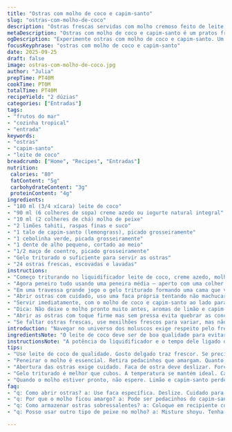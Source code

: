 ```yaml
---
title: "Ostras com molho de coco e capim-santo"
slug: "ostras-com-molho-de-coco"
description: "Ostras frescas servidas com molho cremoso feito de leite de coco, creme azedo, capim-santo e limão, com um toque marcante de molho de peixe. Ideal para quem curte sabores tropicais e refrescantes, sem complicação. O molho, filtrado para textura leve, revela aromas cítricos e herbais intensos. As ostras ficam sobre camada de gelo triturado garantindo a temperatura certa, realçando o frescor e a textura delicada dos moluscos. Rápido, econômico e versátil, ótimo para entrada em reuniões ou jantar informal. Pode substituir creme azedo por iogurte natural, e o capim-santo por folha de limão kaffir se estiver na mão."
metaDescription: "Ostras com molho de coco e capim-santo é um pratos frescos e tropicais perfeito para entradas em reuniões"
ogDescription: "Experimente ostras com molho de coco e capim-santo. Um toque tropical e refrescante na sua mesa"
focusKeyphrase: "ostras com molho de coco e capim-santo"
date: 2025-09-25
draft: false
image: ostras-com-molho-de-coco.jpg
author: "Julia"
prepTime: PT40M
cookTime: PT0M
totalTime: PT40M
recipeYield: "2 dúzias"
categories: ["Entradas"]
tags:
- "frutos do mar"
- "cozinha tropical"
- "entrada"
keywords:
- "ostras"
- "capim-santo"
- "leite de coco"
breadcrumb: ["Home", "Recipes", "Entradas"]
nutrition: 
 calories: "80"
 fatContent: "5g"
 carbohydrateContent: "3g"
 proteinContent: "4g"
ingredients:
- "180 ml (3/4 xícara) leite de coco"
- "90 ml (6 colheres de sopa) creme azedo ou iogurte natural integral"
- "10 ml (2 colheres de chá) molho de peixe"
- "2 limões tahiti, raspas finas e suco"
- "1 talo de capim-santo (lemongrass), picado grosseiramente"
- "1 cebolinha verde, picada grosseiramente"
- "1 dente de alho pequeno, cortado ao meio"
- "1/2 maço de coentro, picado grosseiramente"
- "Gelo triturado o suficiente para servir as ostras"
- "24 ostras frescas, escovadas e lavadas"
instructions:
- "Começo triturando no liquidificador leite de coco, creme azedo, molho de peixe, raspas e suco dos limões, capim-santo, cebolinha, alho e coentro. Aqui, acelero no máximo por uns 55 segundos – não precisa moer tudo fino, um pouco de textura garante aroma mais intenso no molho."
- "Agora peneiro tudo usando uma peneira média – aperto com uma colher pra separar o líquido dos pedaços grandes, que eu coloco direto em composto compostável; assim evita amargor no molho e opinião dividida na textura."
- "Em uma travessa grande jogo o gelo triturado formando uma cama que vai segurar o frescor e a posição das ostras."
- "Abrir ostras com cuidado, uso uma faca própria tentando não machucar o molusco. Separar da concha, colocar com cuidado na cama de gelo; atenção para tirar possíveis fragmentos de concha. Textura deve estar firme, textura molhada suave, sem cheiro forte."
- "Servir imediatamente, com o molho de coco e capim-santo ao lado para que cada um regule a quantidade. Se não tiver capim-santo, folha de limão kaffir substitui bem; creme azedo pode ser iogurte natural integral para variar acidez e untuosidade."
- "Dica: Não deixe o molho pronto muito antes, aromas de limão e capim-santo perdem intensidade com o tempo, ideal consumir em até 30 minutos depois de filtrado."
- "Abrir as ostras com toque firme mas sem pressa evita quebrar as conchas, interferindo na apresentação e peneira penetração de pedaços duros."
- "Se faltar ostras frescas, use mexilhões frescos para variar, mas não mude o gelo – serve para manter texto e frescor do fruto do mar."
introduction: "Navegar no universo dos moluscos exige respeito pelo frescor e pelo toque minucioso de aromas que cada ingrediente entrega. Esse preparo traz o sotaque tropical do capim-santo e o dulçor untuoso do coco, junto à acidez equilibrada do limão e a personalidade salgada do molho de peixe. Aprendi que preparar o molho no liquidificador até formar uma textura quase aerada mas ainda rústica realça sabores e mantém textura interessante. O gelo triturado é rei aqui; mantém as ostras na temperatura ideal e cria um contraste que ativa sentidos. Um prato direto, sem firulas, perfeito para quando quer impressionar sem stress, mas também ótima entrada para ocasiões que pedem sabores frescos e complexos ao mesmo tempo."
ingredientsNote: "O leite de coco deve ser de boa qualidade para evitar gosto enjoativo. Trocar por creme de leite fresco ou iogurte com água pode mudar a cara do molho. Creme azedo tradicional é mais ácido e tem corpo, por isso substituo por iogurte integral quando preciso reduzir a acidez ou facilitar acesso. Molho de peixe, normalmente salgado e intenso, pode ser substituído por molho shoyu leve para uma versão menos típica, mas mantenha o toque salgado. Capim-santo fresco é essencial, mas folha de limão kaffir ou mesmo raspas de limão siciliano ajudam quando faltar. Coentro e cebolinha dão frescor herbal, cuidado para não picar demais; aroma fica forte e às vezes azeda se for em excesso. Alho em pequena quantidade traz um fundo aromático sem dominar."
instructionsNote: "A potência do liquidificador e o tempo dele ligado definem a textura final do molho. Não exagere para evitar uma mistura líquida demais que perde corpo. Peneirar é passo fundamental; evita sabores amargos e textura arenosa de pedaços fibrosos. Usar gelo triturado ao invés de cubos ajuda a distribuir melhor as ostras, melhora a apresentação e mantém temperatura logo na boca. Ao abrir as ostras, não force para evitar quebrar a carne. Se o açougueiro abrir, confira a limpeza e firmeza dos moluscos sempre. Serve imediatamente para respeitar o frescor dos frutos do mar e a vibração dos aromas. Temperos cítricos perdem potência rápido. Podem dar um toque de pimenta dedo-de-moça na mistura para esquentar, mas só para os mais corajosos."
tips:
- "Use leite de coco de qualidade. Gosto delgado traz frescor. Se preciso, substitua por creme de leite fresco. A espessura muda. Capim-santo fresco é melhor; se não tem, folhas de limão kaffir fazem bem. Aroma não se perde."
- "Peneirar o molho é essencial. Retira pedacinhos que amargam. Quanto mais fina a peneira, melhor. Molho deve ser creme leve e aromático. Molho de peixe é salgado, senão use shoyu. Nota: sal deve ser dosado."
- "Abertura das ostras exige cuidado. Faca de ostra deve deslizar. Força em excesso quebram a carne. Textura precisa ser firme. Não fique com medo de abrir no ritmo. Tempo não deve ser corrido. Verifique limpeza também."
- "Gelo triturado é melhor que cubos. A temperatura se mantém ideal. Cada ostra se acomoda direitinho. Visual também conta. Firmeza da carne deve ser sentida ao tocar. Aroma dos ingredientes frescos instiga antes de comer."
- "Quando o molho estiver pronto, não espere. Limão e capim-santo perdem força. Consuma em até meia hora. Se sobraram ostras, guarde na geladeira. Água em recipiente; nunca na camada de gelo. Frescor é vital."
faq:
- "q: Como abrir ostras? a: Use faca específica. Deslize. Cuidado para não quebrar carne. Verifique textura. Aromas devem ser sempre frescos."
- "q: Por que o molho ficou amargo? a: Pode ser pedacinhos do capim-santo. Peneire bem. Quantidade de alho pode impactar. Use menos se necessário."
- "q: Como armazenar ostras sobressalentes? a: Coloque em recipiente com água. Não deixe no gelo. Evitar amolecimento é crucial. Sempre cheque a frescura."
- "q: Posso usar outro tipo de peixe no molho? a: Misture shoyu. Tenha cuidado com sal. O sabor fica diferente, mas mantendo salgado é bom."

---
```

